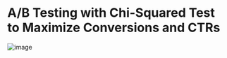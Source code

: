 # A/B Testing with Chi-Squared Test to Maximize Conversions and CTRs

![image](https://user-images.githubusercontent.com/45563371/102698671-1b83d500-427a-11eb-8000-5cd455e57c99.png)


